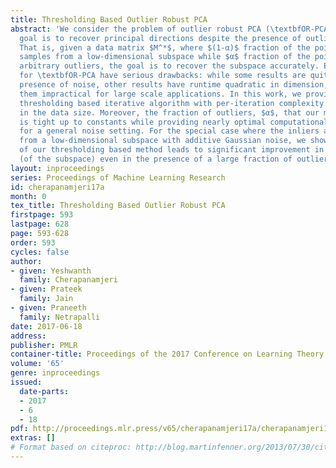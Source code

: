 ```yaml
---
title: Thresholding Based Outlier Robust PCA
abstract: 'We consider the problem of outlier robust PCA (\textbfOR-PCA) where the
  goal is to recover principal directions despite the presence of outlier data points.
  That is, given a data matrix $M^*$, where $(1-α)$ fraction of the points are noisy
  samples from a low-dimensional subspace while $α$ fraction of the points can be
  arbitrary outliers, the goal is to recover the subspace accurately. Existing results
  for \textbfOR-PCA have serious drawbacks: while some results are quite weak in the
  presence of noise, other results have runtime quadratic in dimension, rendering
  them impractical for large scale applications. In this work, we provide a novel
  thresholding based iterative algorithm with per-iteration complexity at most linear
  in the data size. Moreover, the fraction of outliers, $α$, that our method can handle
  is tight up to constants while providing nearly optimal computational complexity
  for a general noise setting. For the special case where the inliers are obtained
  from a low-dimensional subspace with additive Gaussian noise, we show that a modification
  of our thresholding based method leads to significant improvement in recovery error
  (of the subspace) even in the presence of a large fraction of outliers.'
layout: inproceedings
series: Proceedings of Machine Learning Research
id: cherapanamjeri17a
month: 0
tex_title: Thresholding Based Outlier Robust PCA
firstpage: 593
lastpage: 628
page: 593-628
order: 593
cycles: false
author:
- given: Yeshwanth
  family: Cherapanamjeri
- given: Prateek
  family: Jain
- given: Praneeth
  family: Netrapalli
date: 2017-06-18
address: 
publisher: PMLR
container-title: Proceedings of the 2017 Conference on Learning Theory
volume: '65'
genre: inproceedings
issued:
  date-parts:
  - 2017
  - 6
  - 18
pdf: http://proceedings.mlr.press/v65/cherapanamjeri17a/cherapanamjeri17a.pdf
extras: []
# Format based on citeproc: http://blog.martinfenner.org/2013/07/30/citeproc-yaml-for-bibliographies/
---
```

